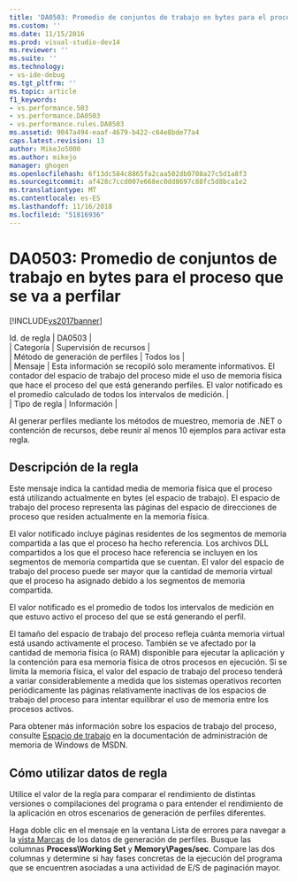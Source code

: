 ```yaml
---
title: 'DA0503: Promedio de conjuntos de trabajo en bytes para el proceso que se va a perfilar | Microsoft Docs'
ms.custom: ''
ms.date: 11/15/2016
ms.prod: visual-studio-dev14
ms.reviewer: ''
ms.suite: ''
ms.technology:
- vs-ide-debug
ms.tgt_pltfrm: ''
ms.topic: article
f1_keywords:
- vs.performance.503
- vs.performance.DA0503
- vs.performance.rules.DA0503
ms.assetid: 9047a494-eaaf-4679-b422-c64e8bde77a4
caps.latest.revision: 13
author: MikeJo5000
ms.author: mikejo
manager: ghogen
ms.openlocfilehash: 6f13dc584c8865fa2caa502db0708a27c5d1a8f3
ms.sourcegitcommit: af428c7ccd007e668ec0dd8697c88fc5d8bca1e2
ms.translationtype: MT
ms.contentlocale: es-ES
ms.lasthandoff: 11/16/2018
ms.locfileid: "51816936"
---
```

# <a name="da0503-average-working-set-in-bytes-for-the-process-being-profiled"></a>DA0503: Promedio de conjuntos de trabajo en bytes para el proceso que se va a perfilar
[!INCLUDE[vs2017banner](../includes/vs2017banner.md)]

Id. de regla | DA0503 |  
| Categoría | Supervisión de recursos |  
| Método de generación de perfiles | Todos los |  
| Mensaje | Esta información se recopiló solo meramente informativos. El contador del espacio de trabajo del proceso mide el uso de memoria física que hace el proceso del que está generando perfiles. El valor notificado es el promedio calculado de todos los intervalos de medición. |  
| Tipo de regla | Información |  
  
 Al generar perfiles mediante los métodos de muestreo, memoria de .NET o contención de recursos, debe reunir al menos 10 ejemplos para activar esta regla.  
  
## <a name="rule-description"></a>Descripción de la regla  
 Este mensaje indica la cantidad media de memoria física que el proceso está utilizando actualmente en bytes (el espacio de trabajo). El espacio de trabajo del proceso representa las páginas del espacio de direcciones de proceso que residen actualmente en la memoria física.  
  
 El valor notificado incluye páginas residentes de los segmentos de memoria compartida a las que el proceso ha hecho referencia. Los archivos DLL compartidos a los que el proceso hace referencia se incluyen en los segmentos de memoria compartida que se cuentan. El valor del espacio de trabajo del proceso puede ser mayor que la cantidad de memoria virtual que el proceso ha asignado debido a los segmentos de memoria compartida.  
  
 El valor notificado es el promedio de todos los intervalos de medición en que estuvo activo el proceso del que se está generando el perfil.  
  
 El tamaño del espacio de trabajo del proceso refleja cuánta memoria virtual está usando activamente el proceso. También se ve afectado por la cantidad de memoria física (o RAM) disponible para ejecutar la aplicación y la contención para esa memoria física de otros procesos en ejecución. Si se limita la memoria física, el valor del espacio de trabajo del proceso tenderá a variar considerablemente a medida que los sistemas operativos recorten periódicamente las páginas relativamente inactivas de los espacios de trabajo del proceso para intentar equilibrar el uso de memoria entre los procesos activos.  
  
 Para obtener más información sobre los espacios de trabajo del proceso, consulte [Espacio de trabajo](http://go.microsoft.com/fwlink/?LinkId=177830) en la documentación de administración de memoria de Windows de MSDN.  
  
## <a name="how-to-use-rule-data"></a>Cómo utilizar datos de regla  
 Utilice el valor de la regla para comparar el rendimiento de distintas versiones o compilaciones del programa o para entender el rendimiento de la aplicación en otros escenarios de generación de perfiles diferentes.  
  
 Haga doble clic en el mensaje en la ventana Lista de errores para navegar a la [vista Marcas](../profiling/marks-view.md) de los datos de generación de perfiles. Busque las columnas **Process\Working Set** y **Memory\Pages/sec**. Compare las dos columnas y determine si hay fases concretas de la ejecución del programa que se encuentren asociadas a una actividad de E/S de paginación mayor.



